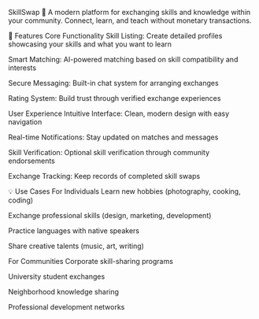 SkillSwap 🔄
A modern platform for exchanging skills and knowledge within your community. Connect, learn, and teach without monetary transactions.

🌟 Features
Core Functionality
Skill Listing: Create detailed profiles showcasing your skills and what you want to learn

Smart Matching: AI-powered matching based on skill compatibility and interests

Secure Messaging: Built-in chat system for arranging exchanges

Rating System: Build trust through verified exchange experiences

User Experience
Intuitive Interface: Clean, modern design with easy navigation

Real-time Notifications: Stay updated on matches and messages

Skill Verification: Optional skill verification through community endorsements

Exchange Tracking: Keep records of completed skill swaps

💡 Use Cases
For Individuals
Learn new hobbies (photography, cooking, coding)

Exchange professional skills (design, marketing, development)

Practice languages with native speakers

Share creative talents (music, art, writing)

For Communities
Corporate skill-sharing programs

University student exchanges

Neighborhood knowledge sharing

Professional development networks

